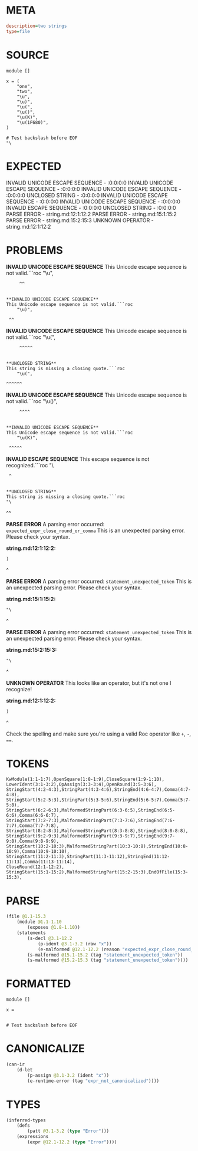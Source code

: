 # META
~~~ini
description=two strings
type=file
~~~
# SOURCE
~~~roc
module []

x = (
	"one",
	"two",
	"\u",
	"\u)",
	"\u(",
	"\u()",
	"\u(K)",
	"\u(1F680)",
)

# Test backslash before EOF
"\
~~~
# EXPECTED
INVALID UNICODE ESCAPE SEQUENCE - :0:0:0:0
INVALID UNICODE ESCAPE SEQUENCE - :0:0:0:0
INVALID UNICODE ESCAPE SEQUENCE - :0:0:0:0
UNCLOSED STRING - :0:0:0:0
INVALID UNICODE ESCAPE SEQUENCE - :0:0:0:0
INVALID UNICODE ESCAPE SEQUENCE - :0:0:0:0
INVALID ESCAPE SEQUENCE - :0:0:0:0
UNCLOSED STRING - :0:0:0:0
PARSE ERROR - string.md:12:1:12:2
PARSE ERROR - string.md:15:1:15:2
PARSE ERROR - string.md:15:2:15:3
UNKNOWN OPERATOR - string.md:12:1:12:2
# PROBLEMS
**INVALID UNICODE ESCAPE SEQUENCE**
This Unicode escape sequence is not valid.```roc
	"\u",
```
	 ^^


**INVALID UNICODE ESCAPE SEQUENCE**
This Unicode escape sequence is not valid.```roc
	"\u)",
```
	 ^^


**INVALID UNICODE ESCAPE SEQUENCE**
This Unicode escape sequence is not valid.```roc
	"\u(",
```
	 ^^^^^


**UNCLOSED STRING**
This string is missing a closing quote.```roc
	"\u(",
```
	^^^^^^


**INVALID UNICODE ESCAPE SEQUENCE**
This Unicode escape sequence is not valid.```roc
	"\u()",
```
	 ^^^^


**INVALID UNICODE ESCAPE SEQUENCE**
This Unicode escape sequence is not valid.```roc
	"\u(K)",
```
	 ^^^^^


**INVALID ESCAPE SEQUENCE**
This escape sequence is not recognized.```roc
"\
```
 ^


**UNCLOSED STRING**
This string is missing a closing quote.```roc
"\
```
^^


**PARSE ERROR**
A parsing error occurred: `expected_expr_close_round_or_comma`
This is an unexpected parsing error. Please check your syntax.

**string.md:12:1:12:2:**
```roc
)
```
^


**PARSE ERROR**
A parsing error occurred: `statement_unexpected_token`
This is an unexpected parsing error. Please check your syntax.

**string.md:15:1:15:2:**
```roc
"\
```
^


**PARSE ERROR**
A parsing error occurred: `statement_unexpected_token`
This is an unexpected parsing error. Please check your syntax.

**string.md:15:2:15:3:**
```roc
"\
```
 ^


**UNKNOWN OPERATOR**
This looks like an operator, but it's not one I recognize!

**string.md:12:1:12:2:**
```roc
)
```
^

Check the spelling and make sure you're using a valid Roc operator like `+`, `-`, `==`.

# TOKENS
~~~zig
KwModule(1:1-1:7),OpenSquare(1:8-1:9),CloseSquare(1:9-1:10),
LowerIdent(3:1-3:2),OpAssign(3:3-3:4),OpenRound(3:5-3:6),
StringStart(4:2-4:3),StringPart(4:3-4:6),StringEnd(4:6-4:7),Comma(4:7-4:8),
StringStart(5:2-5:3),StringPart(5:3-5:6),StringEnd(5:6-5:7),Comma(5:7-5:8),
StringStart(6:2-6:3),MalformedStringPart(6:3-6:5),StringEnd(6:5-6:6),Comma(6:6-6:7),
StringStart(7:2-7:3),MalformedStringPart(7:3-7:6),StringEnd(7:6-7:7),Comma(7:7-7:8),
StringStart(8:2-8:3),MalformedStringPart(8:3-8:8),StringEnd(8:8-8:8),
StringStart(9:2-9:3),MalformedStringPart(9:3-9:7),StringEnd(9:7-9:8),Comma(9:8-9:9),
StringStart(10:2-10:3),MalformedStringPart(10:3-10:8),StringEnd(10:8-10:9),Comma(10:9-10:10),
StringStart(11:2-11:3),StringPart(11:3-11:12),StringEnd(11:12-11:13),Comma(11:13-11:14),
CloseRound(12:1-12:2),
StringStart(15:1-15:2),MalformedStringPart(15:2-15:3),EndOfFile(15:3-15:3),
~~~
# PARSE
~~~clojure
(file @1.1-15.3
	(module @1.1-1.10
		(exposes @1.8-1.10))
	(statements
		(s-decl @3.1-12.2
			(p-ident @3.1-3.2 (raw "x"))
			(e-malformed @12.1-12.2 (reason "expected_expr_close_round_or_comma")))
		(s-malformed @15.1-15.2 (tag "statement_unexpected_token"))
		(s-malformed @15.2-15.3 (tag "statement_unexpected_token"))))
~~~
# FORMATTED
~~~roc
module []

x = 
	

# Test backslash before EOF

~~~
# CANONICALIZE
~~~clojure
(can-ir
	(d-let
		(p-assign @3.1-3.2 (ident "x"))
		(e-runtime-error (tag "expr_not_canonicalized"))))
~~~
# TYPES
~~~clojure
(inferred-types
	(defs
		(patt @3.1-3.2 (type "Error")))
	(expressions
		(expr @12.1-12.2 (type "Error"))))
~~~
